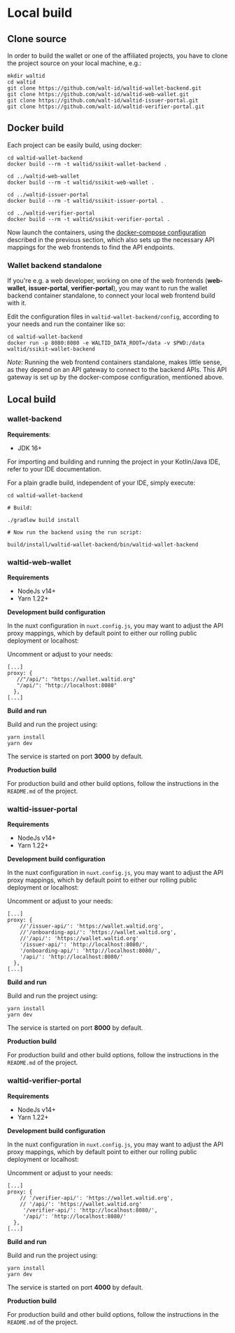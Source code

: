 # Local build

## Clone source

In order to build the wallet or one of the affiliated projects, you have to clone the project source on your local machine, e.g.:

```
mkdir waltid
cd waltid
git clone https://github.com/walt-id/waltid-wallet-backend.git
git clone https://github.com/walt-id/waltid-web-wallet.git
git clone https://github.com/walt-id/waltid-issuer-portal.git
git clone https://github.com/walt-id/waltid-verifier-portal.git
```

## Docker build

Each project can be easily build, using docker:

```
cd waltid-wallet-backend
docker build --rm -t waltid/ssikit-wallet-backend .

cd ../waltid-web-wallet
docker build --rm -t waltid/ssikit-web-wallet .

cd ../waltid-issuer-portal
docker build --rm -t waltid/ssikit-issuer-portal .

cd ../waltid-verifier-portal
docker build --rm -t waltid/ssikit-verifier-portal .
```

Now launch the containers, using the [docker-compose configuration](../quick-start/docker-compose.md) described in the previous section, which also sets up the necessary API mappings for the web frontends to find the API endpoints.

### Wallet backend standalone

If you're e.g. a web developer, working on one of the web frontends (**web-wallet**, **issuer-portal**, **verifier-portal**), you may want to run the wallet backend container standalone, to connect your local web frontend build with it.

Edit the configuration files in `waltid-wallet-backend/config`, according to your needs and run the container like so:

```
cd waltid-wallet-backend
docker run -p 8080:8080 -e WALTID_DATA_ROOT=/data -v $PWD:/data waltid/ssikit-wallet-backend
```

_Note:_ Running the web frontend containers standalone, makes little sense, as they depend on an API gateway to connect to the backend APIs. This API gateway is set up by the docker-compose configuration, mentioned above.


## Local build

### wallet-backend

**Requirements**:

* JDK 16+

For importing and building and running the project in your Kotlin/Java IDE, refer to your IDE documentation.

For a plain gradle build, independent of your IDE, simply execute:

```
cd waltid-wallet-backend

# Build:

./gradlew build install

# Now run the backend using the run script:

build/install/waltid-wallet-backend/bin/waltid-wallet-backend
```

### waltid-web-wallet

**Requirements**

* NodeJs v14+
* Yarn 1.22+

**Development build configuration**

In the nuxt configuration in `nuxt.config.js`, you may want to adjust the API proxy mappings, which by default point to either our rolling public deployment or localhost:

Uncomment or adjust to your needs:
```
[...]
proxy: {
   //"/api/": "https://wallet.waltid.org"
   "/api/": "http://localhost:8080"
  },
[...]
```

**Build and run**

Build and run the project using:

```
yarn install
yarn dev
```

The service is started on port **3000** by default.

**Production build**

For production build and other build options, follow the instructions in the `README.md` of the project.

### waltid-issuer-portal

**Requirements**

* NodeJs v14+
* Yarn 1.22+

**Development build configuration**

In the nuxt configuration in `nuxt.config.js`, you may want to adjust the API proxy mappings, which by default point to either our rolling public deployment or localhost:

Uncomment or adjust to your needs:
```
[...]
proxy: {
    //'/issuer-api/': 'https://wallet.waltid.org',
    //'/onboarding-api/': 'https://wallet.waltid.org',
    //'/api/': 'https://wallet.waltid.org'
    '/issuer-api/': 'http://localhost:8080/',
    '/onboarding-api/': 'http://localhost:8080/',
    '/api/': 'http://localhost:8080/'
  },
[...]
```

**Build and run**

Build and run the project using:

```
yarn install
yarn dev
```

The service is started on port **8000** by default.

**Production build**

For production build and other build options, follow the instructions in the `README.md` of the project.


### waltid-verifier-portal

**Requirements**

* NodeJs v14+
* Yarn 1.22+

**Development build configuration**

In the nuxt configuration in `nuxt.config.js`, you may want to adjust the API proxy mappings, which by default point to either our rolling public deployment or localhost:

Uncomment or adjust to your needs:
```
[...]
proxy: {
    // '/verifier-api/': 'https://wallet.waltid.org',
    // '/api/': 'https://wallet.waltid.org'
     '/verifier-api/': 'http://localhost:8080/',
     '/api/': 'http://localhost:8080/'
  },
[...]
```

**Build and run**

Build and run the project using:

```
yarn install
yarn dev
```

The service is started on port **4000** by default.

**Production build**

For production build and other build options, follow the instructions in the `README.md` of the project.
